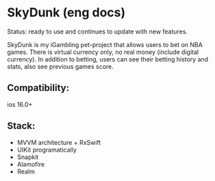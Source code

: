 # SkyDunk (eng docs)

Status: ready to use and continues to update with new features.

SkyDunk is my iGambling pet-project that allows users to bet on NBA games. There is virtual currency only, no real money (include digital currency).
In addition to betting, users can see their betting history and stats, also see previous games score.

## Compatibility: 
ios 16.0+

## Stack: 
- MVVM architecture + RxSwift
- UIKit programatically
- Snapkit
- Alamofire
- Realm
